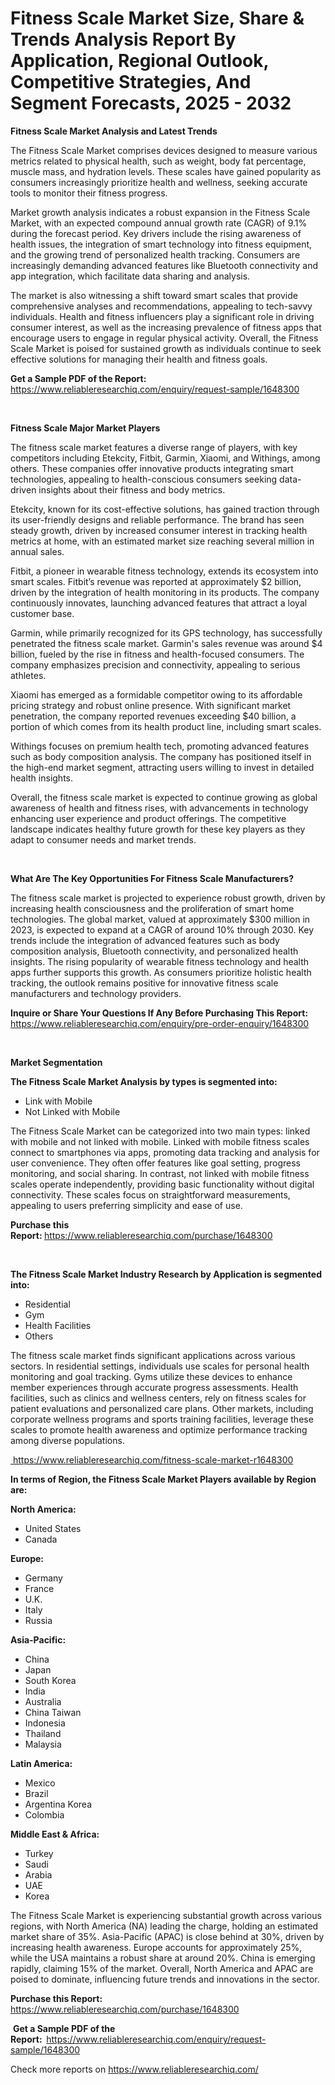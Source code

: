 <p><h1>Fitness Scale Market Size, Share & Trends Analysis Report By Application, Regional Outlook, Competitive Strategies, And Segment Forecasts, 2025 - 2032</h1></p><p><strong>Fitness Scale Market Analysis and Latest Trends</strong></p>
<p><p>The Fitness Scale Market comprises devices designed to measure various metrics related to physical health, such as weight, body fat percentage, muscle mass, and hydration levels. These scales have gained popularity as consumers increasingly prioritize health and wellness, seeking accurate tools to monitor their fitness progress.</p><p>Market growth analysis indicates a robust expansion in the Fitness Scale Market, with an expected compound annual growth rate (CAGR) of 9.1% during the forecast period. Key drivers include the rising awareness of health issues, the integration of smart technology into fitness equipment, and the growing trend of personalized health tracking. Consumers are increasingly demanding advanced features like Bluetooth connectivity and app integration, which facilitate data sharing and analysis.</p><p>The market is also witnessing a shift toward smart scales that provide comprehensive analyses and recommendations, appealing to tech-savvy individuals. Health and fitness influencers play a significant role in driving consumer interest, as well as the increasing prevalence of fitness apps that encourage users to engage in regular physical activity. Overall, the Fitness Scale Market is poised for sustained growth as individuals continue to seek effective solutions for managing their health and fitness goals.</p></p>
<p><strong>Get a Sample PDF of the Report:&nbsp;</strong> <a href="https://www.reliableresearchiq.com/enquiry/request-sample/1648300?utm_campaign=2336&utm_medium=2&utm_source=Github&utm_content=ia&utm_term=04042025&utm_id=fitness-scale">https://www.reliableresearchiq.com/enquiry/request-sample/1648300</a></p>
<p>&nbsp;</p>
<p><strong>Fitness Scale Major Market Players</strong></p>
<p><p>The fitness scale market features a diverse range of players, with key competitors including Etekcity, Fitbit, Garmin, Xiaomi, and Withings, among others. These companies offer innovative products integrating smart technologies, appealing to health-conscious consumers seeking data-driven insights about their fitness and body metrics.</p><p>Etekcity, known for its cost-effective solutions, has gained traction through its user-friendly designs and reliable performance. The brand has seen steady growth, driven by increased consumer interest in tracking health metrics at home, with an estimated market size reaching several million in annual sales.</p><p>Fitbit, a pioneer in wearable fitness technology, extends its ecosystem into smart scales. Fitbit’s revenue was reported at approximately $2 billion, driven by the integration of health monitoring in its products. The company continuously innovates, launching advanced features that attract a loyal customer base.</p><p>Garmin, while primarily recognized for its GPS technology, has successfully penetrated the fitness scale market. Garmin's sales revenue was around $4 billion, fueled by the rise in fitness and health-focused consumers. The company emphasizes precision and connectivity, appealing to serious athletes.</p><p>Xiaomi has emerged as a formidable competitor owing to its affordable pricing strategy and robust online presence. With significant market penetration, the company reported revenues exceeding $40 billion, a portion of which comes from its health product line, including smart scales.</p><p>Withings focuses on premium health tech, promoting advanced features such as body composition analysis. The company has positioned itself in the high-end market segment, attracting users willing to invest in detailed health insights.</p><p>Overall, the fitness scale market is expected to continue growing as global awareness of health and fitness rises, with advancements in technology enhancing user experience and product offerings. The competitive landscape indicates healthy future growth for these key players as they adapt to consumer needs and market trends.</p></p>
<p>&nbsp;</p>
<p><strong>What Are The Key Opportunities For Fitness Scale Manufacturers?</strong></p>
<p><p>The fitness scale market is projected to experience robust growth, driven by increasing health consciousness and the proliferation of smart home technologies. The global market, valued at approximately $300 million in 2023, is expected to expand at a CAGR of around 10% through 2030. Key trends include the integration of advanced features such as body composition analysis, Bluetooth connectivity, and personalized health insights. The rising popularity of wearable fitness technology and health apps further supports this growth. As consumers prioritize holistic health tracking, the outlook remains positive for innovative fitness scale manufacturers and technology providers.</p></p>
<p><strong>Inquire or Share Your Questions If Any Before Purchasing This Report:</strong> <a href="https://www.reliableresearchiq.com/enquiry/pre-order-enquiry/1648300?utm_campaign=2336&utm_medium=2&utm_source=Github&utm_content=ia&utm_term=04042025&utm_id=fitness-scale">https://www.reliableresearchiq.com/enquiry/pre-order-enquiry/1648300</a></p>
<p>&nbsp;</p>
<p><strong>Market Segmentation</strong></p>
<p><strong>The Fitness Scale Market Analysis by types is segmented into:</strong></p>
<p><ul><li>Link with Mobile</li><li>Not Linked with Mobile</li></ul></p>
<p><p>The Fitness Scale Market can be categorized into two main types: linked with mobile and not linked with mobile. Linked with mobile fitness scales connect to smartphones via apps, promoting data tracking and analysis for user convenience. They often offer features like goal setting, progress monitoring, and social sharing. In contrast, not linked with mobile fitness scales operate independently, providing basic functionality without digital connectivity. These scales focus on straightforward measurements, appealing to users preferring simplicity and ease of use.</p></p>
<p><strong>Purchase this Report:&nbsp;</strong><a href="https://www.reliableresearchiq.com/purchase/1648300?utm_campaign=2336&utm_medium=2&utm_source=Github&utm_content=ia&utm_term=04042025&utm_id=fitness-scale">https://www.reliableresearchiq.com/purchase/1648300</a></p>
<p>&nbsp;</p>
<p><strong>The Fitness Scale Market Industry Research by Application is segmented into:</strong></p>
<p><ul><li>Residential</li><li>Gym</li><li>Health Facilities</li><li>Others</li></ul></p>
<p><p>The fitness scale market finds significant applications across various sectors. In residential settings, individuals use scales for personal health monitoring and goal tracking. Gyms utilize these devices to enhance member experiences through accurate progress assessments. Health facilities, such as clinics and wellness centers, rely on fitness scales for patient evaluations and personalized care plans. Other markets, including corporate wellness programs and sports training facilities, leverage these scales to promote health awareness and optimize performance tracking among diverse populations.</p></p>
<p><a href="https://www.reliableresearchiq.com/fitness-scale-market-r1648300?utm_campaign=2336&utm_medium=2&utm_source=Github&utm_content=ia&utm_term=04042025&utm_id=fitness-scale">&nbsp;https://www.reliableresearchiq.com/fitness-scale-market-r1648300</a></p>
<p><strong>In terms of Region, the Fitness Scale Market Players available by Region are:</strong></p>
<p>
    <p> <strong> North America: </strong>
        <ul>
            <li>United States</li>
            <li>Canada</li>
        </ul>
        </p> 
    <p> <strong> Europe: </strong>
        <ul>
            <li>Germany</li>
            <li>France</li>
            <li>U.K.</li>
            <li>Italy</li>
            <li>Russia</li>
        </ul>
        </p> 
    <p> <strong> Asia-Pacific: </strong>
        <ul>
            <li>China</li>
            <li>Japan</li>
            <li>South Korea</li>
            <li>India</li>
            <li>Australia</li>
            <li>China Taiwan</li>
            <li>Indonesia</li>
            <li>Thailand</li>
            <li>Malaysia</li>
        </ul>
        </p> 
    <p> <strong> Latin America: </strong>
        <ul>
            <li>Mexico</li>
            <li>Brazil</li>
            <li>Argentina Korea</li>
            <li>Colombia</li>
        </ul>
        </p> 
    <p> <strong> Middle East & Africa: </strong>
        <ul>
            <li>Turkey</li>
            <li>Saudi</li>
            <li>Arabia</li>
            <li>UAE</li>
            <li>Korea</li>
        </ul>
    </p>
    </p>
<p><p>The Fitness Scale Market is experiencing substantial growth across various regions, with North America (NA) leading the charge, holding an estimated market share of 35%. Asia-Pacific (APAC) is close behind at 30%, driven by increasing health awareness. Europe accounts for approximately 25%, while the USA maintains a robust share at around 20%. China is emerging rapidly, claiming 15% of the market. Overall, North America and APAC are poised to dominate, influencing future trends and innovations in the sector.</p></p>
<p><strong>Purchase this Report: </strong><a href="https://www.reliableresearchiq.com/purchase/1648300?utm_campaign=2336&utm_medium=2&utm_source=Github&utm_content=ia&utm_term=04042025&utm_id=fitness-scale">https://www.reliableresearchiq.com/purchase/1648300</a></p>
<p>&nbsp;<strong>Get a Sample PDF of the Report:&nbsp;&nbsp;</strong><a href="https://www.reliableresearchiq.com/enquiry/request-sample/1648300?utm_campaign=2336&utm_medium=2&utm_source=Github&utm_content=ia&utm_term=04042025&utm_id=fitness-scale">https://www.reliableresearchiq.com/enquiry/request-sample/1648300</a></p>
<p><strong></strong></p>
<p>Check more reports on <a href="https://www.reliableresearchiq.com/?utm_campaign=2336&utm_medium=2&utm_source=Github&utm_content=ia&utm_term=04042025&utm_id=fitness-scale">https://www.reliableresearchiq.com/</a></p>